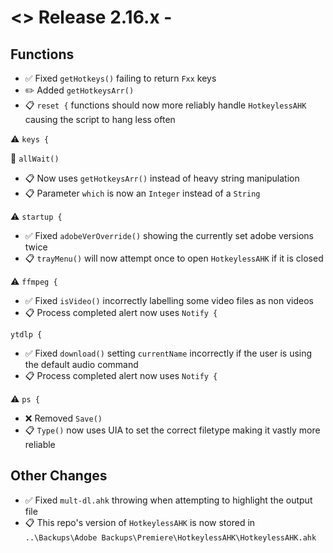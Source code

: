 # <> Release 2.16.x - 

## Functions
- ✅ Fixed `getHotkeys()` failing to return `Fxx` keys
- ✏️ Added `getHotkeysArr()`
- 📋 `reset {` functions should now more reliably handle `HotkeylessAHK` causing the script to hang less often

⚠️ `keys {`

📍 `allWait()`
- 📋 Now uses `getHotkeysArr()` instead of heavy string manipulation
- 📋 Parameter `which` is now an `Integer` instead of a `String`

⚠️ `startup {`
- ✅ Fixed `adobeVerOverride()` showing the currently set adobe versions twice
- 📋 `trayMenu()` will now attempt once to open `HotkeylessAHK` if it is closed

⚠️ `ffmpeg {`
- ✅ Fixed `isVideo()` incorrectly labelling some video files as non videos
- 📋 Process completed alert now uses `Notify {`

`ytdlp {`
- ✅ Fixed `download()` setting `currentName` incorrectly if the user is using the default audio command
- 📋 Process completed alert now uses `Notify {`

⚠️ `ps {`
- ❌ Removed `Save()`
- 📋 `Type()` now uses UIA to set the correct filetype making it vastly more reliable

## Other Changes
- ✅ Fixed `mult-dl.ahk` throwing when attempting to highlight the output file
- 📋 This repo's version of `HotkeylessAHK` is now stored in `..\Backups\Adobe Backups\Premiere\HotkeylessAHK\HotkeylessAHK.ahk`